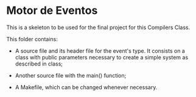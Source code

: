 # Motor de Eventos

This is a skeleton to be used for the final project for this Compilers Class. 

This folder contains:

* A source file and its header file for the event's type. It consists on a class with public parameters necessary to create a simple system as described in class;

* Another source file with the main() function;

* A Makefile, which can be changed whenever necessary. 

